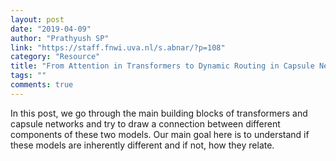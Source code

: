 ```yaml
---
layout: post
date: "2019-04-09"
author: "Prathyush SP"
link: "https://staff.fnwi.uva.nl/s.abnar/?p=108"
category: "Resource"
title: "From Attention in Transformers to Dynamic Routing in Capsule Nets"
tags: ""
comments: true
---
```

In this post, we go through the main building blocks of transformers and capsule networks and try to draw a connection between different components of these two models. Our main goal here is to understand if these models are inherently different and if not, how they relate.